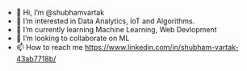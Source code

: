 - 👋 Hi, I’m @shubhamvartak
- 👀 I’m interested in Data Analytics, IoT and Algorithms.
- 🌱 I’m currently learning Machine Learning, Web Devlopment
- 💞️ I’m looking to collaborate on ML
- 📫 How to reach me https://www.linkedin.com/in/shubham-vartak-43ab7718b/

<!---
shubhamvartak/shubhamvartak is a ✨ special ✨ repository because its `README.md` (this file) appears on your GitHub profile.
You can click the Preview link to take a look at your changes.
--->
